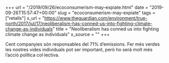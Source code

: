 +++
url = "/2019/09/26/ecoconsumerism-may-expiate.html"
date = "2019-09-26T15:57:47+00:00"
slug = "ecoconsumerism-may-expiate"
tags = ["retalls"]
x_url = "https://www.theguardian.com/environment/true-north/2017/jul/17/neoliberalism-has-conned-us-into-fighting-climate-change-as-individuals"
title = "Neoliberalism has conned us into fighting climate change as individuals"
x_source = ""
+++

Cent companyies són responsables del 71% d’emissions. Fer més verdes les nostres vides individuals pot ser important, però ho serà molt més l’acció política col·lectiva.
